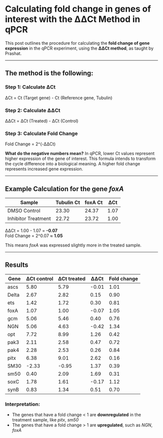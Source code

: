 # Calculating fold change in genes of interest with the ΔΔCt Method in qPCR

This post outlines the procedure for calculating the **fold change of gene expression** in the qPCR experiment, using the **ΔΔCt method**, as taught by Prashat.

---

## The method is the following:

### Step 1: Calculate ΔCt
ΔCt = Ct (Target gene) - Ct (Reference gene, Tubulin)

### Step 2: Calculate ΔΔCt
ΔΔCt = ΔCt (Treated) - ΔCt (Control)

### Step 3: Calculate Fold Change
Fold Change = 2^(-ΔΔCt)

**What do the negative numbers mean?**
In qPCR, lower Ct values represent higher expression of the gene of interest. This formula intends to transform the cycle difference into a biological meaning. A higher fold change represents increased gene expression.
 
---

## Example Calculation for the gene *foxA*

| Sample             | Tubulin Ct | foxA Ct | ΔCt |
|--------------------|------------|---------|-----|
| DMSO Control       | 23.30      | 24.37   | 1.07|
| Inhibitor Treatment| 22.72      | 23.72   | 1.00|

ΔΔCt = 1.00 - 1.07 = **-0.07**  
Fold Change = 2^0.07 ≈ **1.05**

This means *foxA* was expressed slightly more in the treated sample.

---

## Results

| Gene  | ΔCt control | ΔCt treated | ΔΔCt | Fold change |
|------|--------------|--------------|------|-------------|
| ascs | 5.80         | 5.79         | -0.01| 1.01        |
| Delta| 2.67         | 2.82         | 0.15 | 0.90        |
| ets  | 1.42         | 1.72         | 0.30 | 0.81        |
| foxA | 1.07         | 1.00         | -0.07| 1.05        |
| gcm  | 5.06         | 5.46         | 0.40 | 0.76        |
| NGN  | 5.06         | 4.63         | -0.42| 1.34        |
| opt  | 7.72         | 8.99         | 1.26 | 0.42        |
| pak3 | 2.11         | 2.58         | 0.47 | 0.72        |
| pak4 | 2.28         | 2.53         | 0.26 | 0.84        |
| pitx | 6.38         | 9.01         | 2.62 | 0.16        |
| SM30 | -2.33        | -0.95        | 1.37 | 0.39        |
| sm50 | 0.40         | 2.09         | 1.69 | 0.31        |
| soxC | 1.78         | 1.61         | -0.17| 1.12        |
| synB | 0.83         | 1.34         | 0.51 | 0.70        |

### Interpretation:
- The genes that have a fold change < 1 are **downregulated** in the treatment sample, like *pitx*, *sm50*
- The genes that have a fold change > 1 are **upregulated**, such as *NGN*, *foxA*




